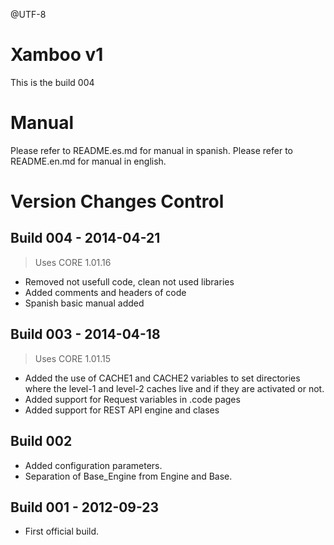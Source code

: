@UTF-8

Xamboo v1
=============================
This is the build 004

Manual
=======================

Please refer to README.es.md for manual in spanish.
Please refer to README.en.md for manual in english.


Version Changes Control
=======================

Build 004 - 2014-04-21
-----------------------
> Uses CORE 1.01.16
- Removed not usefull code, clean not used libraries
- Added comments and headers of code
- Spanish basic manual added

Build 003 - 2014-04-18
-----------------------
> Uses CORE 1.01.15
- Added the use of CACHE1 and CACHE2 variables to set directories where the level-1 and level-2 caches live and if they are activated or not.
- Added support for Request variables in .code pages
- Added support for REST API engine and clases

Build 002
-----------------------
- Added configuration parameters.
- Separation of Base_Engine from Engine and Base.

Build 001 - 2012-09-23
-----------------------
- First official build.
